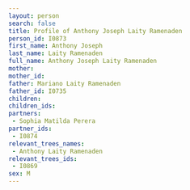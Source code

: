 ```yaml
---
layout: person
search: false
title: Profile of Anthony Joseph Laity Ramenaden
person_id: I0873
first_name: Anthony Joseph
last_name: Laity Ramenaden
full_name: Anthony Joseph Laity Ramenaden
mother: 
mother_id: 
father: Mariano Laity Ramenaden
father_id: I0735
children:
children_ids:
partners:
 - Sophia Matilda Perera
partner_ids:
 - I0874
relevant_trees_names:
 - Anthony Laity Ramenaden
relevant_trees_ids:
 - I0869
sex: M
---
```



